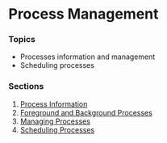 # Process Management

### Topics

- Processes information and management
- Scheduling processes

### Sections

1. [Process Information](process-info.md)
1. [Foreground and Background Processes](process-fg-bg.md)
1. [Managing Processes](process-manage.md)
1. [Scheduling Processes](process-sched.md)


